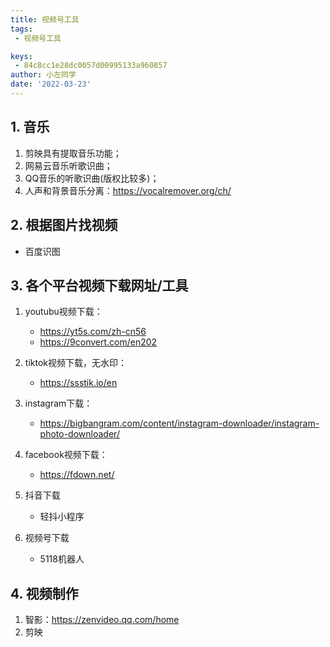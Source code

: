 ```yaml
---
title: 视频号工具
tags:
 - 视频号工具

keys:
 - 84c8cc1e28dc0057d00995133a960857
author: 小左同学
date: '2022-03-23'
---
```


## 1. 音乐
1. 剪映具有提取音乐功能；
2. 网易云音乐听歌识曲；
3. QQ音乐的听歌识曲(版权比较多)；
4. 人声和背景音乐分离：https://vocalremover.org/ch/

## 2. 根据图片找视频
- 百度识图

## 3. 各个平台视频下载网址/工具
1. youtubu视频下载：
    - https://yt5s.com/zh-cn56
    - https://9convert.com/en202

2. tiktok视频下载，无水印：
    - https://ssstik.io/en

3. 	instagram下载：
    - https://bigbangram.com/content/instagram-downloader/instagram-photo-downloader/

4. 	facebook视频下载：
    - https://fdown.net/

5. 抖音下载
   - 轻抖小程序

6. 视频号下载
   - 5118机器人


## 4. 视频制作
1. 智影：https://zenvideo.qq.com/home
2. 剪映